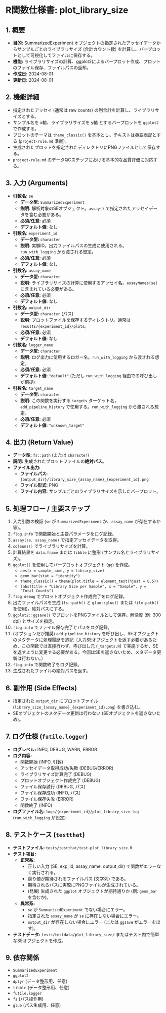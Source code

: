 # R関数仕様書: plot_library_size

## 1. 概要
- **目的:** SummarizedExperiment オブジェクトの指定されたアッセイデータからサンプルごとのライブラリサイズ (合計カウント数) を計算し、バープロットとして可視化してファイルに保存する。
- **機能:** ライブラリサイズの計算、ggplot2によるバープロット作成、プロットのファイル保存、ファイルパスの返却。
- **作成日:** 2024-08-01
- **更新日:** 2024-08-01

## 2. 機能詳細
- 指定されたアッセイ (通常は raw counts) の列合計を計算し、ライブラリサイズとする。
- サンプル名を x軸、ライブラリサイズを y軸 とするバープロットを `ggplot2` で作成する。
- プロットのテーマは `theme_classic()` を基本とし、テキストは英語表記とする (`project-rule.md` 準拠)。
- 生成されたプロットを指定されたディレクトリにPNGファイルとして保存する。
- `project-rule.md` のデータQCステップにおける基本的な品質評価に対応する。

## 3. 入力 (Arguments)
- **引数名:** `se`
    - **データ型:** `SummarizedExperiment`
    - **説明:** 解析対象のSEオブジェクト。`assay()` で指定されたアッセイデータを含む必要がある。
    - **必須/任意:** 必須
    - **デフォルト値:** なし
- **引数名:** `experiment_id`
    - **データ型:** `character`
    - **説明:** 実験ID。出力ファイルパスの生成に使用される。`run_with_logging` から渡される想定。
    - **必須/任意:** 必須
    - **デフォルト値:** なし
- **引数名:** `assay_name`
    - **データ型:** `character`
    - **説明:** ライブラリサイズの計算に使用するアッセイ名。`assayNames(se)` に含まれている必要がある。
    - **必須/任意:** 必須
    - **デフォルト値:** なし
- **引数名:** `output_dir`
    - **データ型:** `character` (パス)
    - **説明:** プロットファイルを保存するディレクトリ。通常は `results/{experiment_id}/plots`。
    - **必須/任意:** 必須
    - **デフォルト値:** なし
- **引数名:** `logger_name`
    - **データ型:** `character`
    - **説明:** ログ出力に使用するロガー名。`run_with_logging` から渡される想定。
    - **必須/任意:** 必須
    - **デフォルト値:** `"default"` (ただし `run_with_logging` 経由での呼び出しが前提)
- **引数名:** `target_name`
    - **データ型:** `character`
    - **説明:** この関数を実行する `targets` ターゲット名。`add_pipeline_history` で使用する。`run_with_logging` から渡される想定。
    - **必須/任意:** 必須
    - **デフォルト値:** `"unknown_target"`

## 4. 出力 (Return Value)
- **データ型:** `fs::path` (または `character`)
- **説明:** 生成されたプロットファイルの**絶対パス**。
- **ファイル出力:**
    - **ファイルパス:** `{output_dir}/library_size_{assay_name}_{experiment_id}.png`
    - **ファイル形式:** PNG
    - **ファイル内容:** サンプルごとのライブラリサイズを示したバープロット。

## 5. 処理フロー / 主要ステップ
1.  入力引数の検証 (`se` が `SummarizedExperiment` か、`assay_name` が存在するか等)。
2.  `flog.info` で関数開始と主要パラメータをログ記録。
3.  `assay(se, assay_name)` で指定アッセイデータを取得。
4.  `colSums()` でライブラリサイズを計算。
5.  計算結果を `data.frame` または `tibble` に整形 (サンプル名とライブラリサイズ)。
6.  `ggplot()` を使用してバープロットオブジェクト (`gg`) を作成。
    - `aes(x = sample_name, y = library_size)`
    - `geom_bar(stat = "identity")`
    - `theme_classic()` + `theme(plot.title = element_text(hjust = 0.5))`
    - `labs(title = "Library Size per Sample", x = "Sample", y = "Total Counts")`
7.  `flog.debug` でプロットオブジェクト作成完了をログ記録。
8.  出力ファイルパスを生成 (`fs::path()` と `glue::glue()` または `file.path()` を使用)。絶対パスにする。
9.  `ggplot2::ggsave()` でプロットをPNGファイルとして保存。解像度 (例: 300 dpi) とサイズを指定。
10. `flog.info` でファイル保存完了とパスをログ記録。
11. (オプションだが推奨) `add_pipeline_history` を呼び出し、SEオブジェクトのメタデータに処理履歴を追記（入力SEオブジェクトを返す必要があるため、この関数では直接行わず、呼び出し元 (`_targets.R`) で実施するか、SEを返すように変更する必要がある。今回はSEを返さないため、メタデータ更新は行わない。）
12. `flog.info` で関数終了をログ記録。
13. 生成されたファイルの絶対パスを返す。

## 6. 副作用 (Side Effects)
- 指定された `output_dir` にプロットファイル (`library_size_{assay_name}_{experiment_id}.png`) を書き込む。
- SEオブジェクトのメタデータ更新は行わない (SEオブジェクトを返さないため)。

## 7. ログ仕様 (`futile.logger`)
- **ログレベル:** INFO, DEBUG, WARN, ERROR
- **ログ内容:**
    - 関数開始 (INFO, 引数)
    - アッセイデータ取得成功/失敗 (DEBUG/ERROR)
    - ライブラリサイズ計算完了 (DEBUG)
    - プロットオブジェクト作成完了 (DEBUG)
    - ファイル保存試行 (DEBUG, パス)
    - ファイル保存成功 (INFO, パス)
    - ファイル保存失敗 (ERROR)
    - 関数終了 (INFO)
- **ログファイル名:** `logs/{experiment_id}/plot_library_size.log` (`run_with_logging` が設定)

## 8. テストケース (`testthat`)
- **テストファイル:** `tests/testthat/test-plot_library_size.R`
- **テスト項目:**
    - **正常系:**
        - 正しい入力 (SE, exp_id, assay_name, output_dir) で関数がエラーなく実行される。
        - 戻り値が期待されるファイルパス (文字列) である。
        - 期待されるパスに実際にPNGファイルが生成されている。
        - (発展) 生成された `ggplot` オブジェクトが期待通りか (例: `geom_bar` を含むか)。
    - **異常系:**
        - `se` が `SummarizedExperiment` でない場合にエラー。
        - 指定された `assay_name` が `se` に存在しない場合にエラー。
        - `output_dir` が存在しない場合にエラー (または `ggsave` がエラーを出す)。
- **テストデータ:** `tests/testdata/plot_library_size/` またはテスト内で簡単なSEオブジェクトを作成。

## 9. 依存関係
- `SummarizedExperiment`
- `ggplot2`
- `dplyr` (データ整形用、任意)
- `tibble` (データ整形用、任意)
- `futile.logger`
- `fs` (パス操作用)
- `glue` (パス生成用、任意) 
